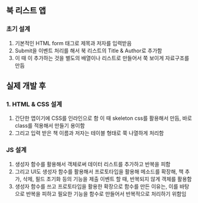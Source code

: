 ## 북 리스트 앱

### 초기 설계
1. 기본적인 HTML form 태그로 제목과 저자를 입력받음
2. Submit을 이벤트 처리를 해서 북 리스트의 Title & Author로 추가함
3. 이 때 이 추가하는 것을 별도의 배열이나 리스트로 만들어서 쭉 보이게 자료구조를 만듬

## 실제 개발 후

### 1. HTML & CSS 설계
1. 간단한 앱이기에 CSS를 인라인으로 함 이 때 skeleton css를 활용해서 만듬, 바로 class를 적용해서 만들기 용이함
2. 그리고 입력 받은 책 이름과 저자는 테이블 형태로 쭉 나열하게 처리함


### JS 설계
1. 생성자 함수를 활용해서 객체로써 데이터 리스트를 추가하고 반복을 피함
2. 그리고 UI도 생성자 함수를 활용해서 프로토타입을 활용해 메소드를 확장해, 책 추가, 삭제, 필드 초기화 등의 기능을 제출 이벤트 할 때, 반복되지 않게 객체를 활용함
3. 생성자 함수를 쓰고 프로토타입을 활용한 확장으로 함수를 만든 이유는, 이를 바탕으로 반복을 피하고 필요한 기능을 함수로 만들어서 반복적으로 처리하기 위함임